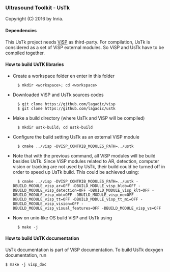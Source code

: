 ### Ultrasound Toolkit - UsTk

Copyright (C) 2016 by Inria.

#### Dependencies
This UsTk project needs [ViSP](https://visp.inria.fr) as third-party.
For compilation, UsTk is considered as a set of ViSP external modules. So ViSP and UsTk have to be compiled together. 

#### How to build UsTK libraries
- Create a workspace folder en enter in this folder

		$ mkdir <workspace>; cd <workspace>
- Downloaded ViSP and UsTk sources codes

		$ git clone https://github.com/lagadic/visp
		$ git clone https://github.com/lagadic/ustk
		
- Make a build directory (where UsTk and ViSP will be compiled)
 		
		$ mkdir ustk-build; cd ustk-build
		
- Configure the build setting UsTk as an external ViSP module

		$ cmake ../visp -DVISP_CONTRIB_MODULES_PATH=../ustk
		
- Note that with the previous command, all ViSP modules will be build besides UsTk. Since ViSP modules related to AR, detection, computer vision or tracking are not used by UsTk, their build could be turned off in order to speed up UsTk build. This could be achieved using:
 
		$ cmake ../visp -DVISP_CONTRIB_MODULES_PATH=../ustk -DBUILD_MODULE_visp_ar=OFF -DBUILD_MODULE_visp_blob=OFF -DBUILD_MODULE_visp_detection=OFF -DBUILD_MODULE_visp_klt=OFF -DBUILD_MODULE_visp_mbt=OFF -DBUILD_MODULE_visp_me=OFF -DBUILD_MODULE_visp_tt=OFF -DBUILD_MODULE_visp_tt_mi=OFF -DBUILD_MODULE_visp_vision=OFF -DBUILD_MODULE_visp_visual_features=OFF -DBUILD_MODULE_visp_vs=OFF   
		
- Now on unix-like OS build ViSP and UsTk using

		$ make -j

#### How to build UsTK documentation

UsTk documentation is part of ViSP documentation. To build UsTk doxygen documentation, run

	$ make -j visp_doc

